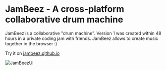 # JamBeez - A cross-platform collaborative drum machine
JamBeez is a collaborative "drum machine".
Version 1 was created within 48 hours in a private coding jam with friends.
JamBeez allows to create music together in the browser :)

Try it on [jambeez.github.io](https://jambeez.github.io/)

![JamBeezUI](https://user-images.githubusercontent.com/22198798/183270324-fdcc2ab3-60b1-48f2-9ccb-bb76e8370d7d.png)
